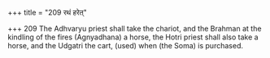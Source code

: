 +++
title = "209 रथं हरेत्"

+++
209	The Adhvaryu priest shall take the chariot, and the Brahman at the kindling of the fires (Agnyadhana) a horse, the Hotri priest shall also take a horse, and the Udgatri the cart, (used) when (the Soma) is purchased.